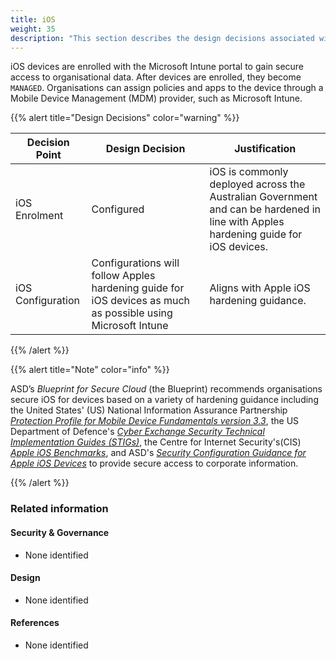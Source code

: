 ```yaml
---
title: iOS
weight: 35
description: "This section describes the design decisions associated with the management of Applications deployed to endpoints for system(s) built using ASD's Blueprint for Secure Cloud."
---
```


iOS devices are enrolled with the Microsoft Intune portal to gain secure access to organisational data. After devices are enrolled, they become `MANAGED`. Organisations can assign policies and apps to the device through a Mobile Device Management (MDM) provider, such as Microsoft Intune.

{{% alert title="Design Decisions" color="warning" %}}

| Decision Point    | Design Decision                                                                                              | Justification                                                                                                             |
| ----------------- | -------------------------------------------------------------------------------------------------------------| --------------------------------------------------------------------------------------------------------------------------|
| iOS Enrolment     | Configured                                                                                                   | iOS is commonly deployed across the Australian Government and can be hardened in line with Apples hardening guide for iOS devices. |
| iOS Configuration | Configurations will follow Apples hardening guide for iOS devices as much as possible using Microsoft Intune | Aligns with Apple iOS hardening guidance.                                                                                 |

{{% /alert %}}

{{% alert title="Note" color="info" %}}

ASD’s *Blueprint for Secure Cloud* (the Blueprint) recommends organisations secure iOS for devices based on a variety of hardening guidance including the United States' (US) National Information Assurance Partnership [*Protection Profile for Mobile Device Fundamentals version 3.3*](https://www.niap-ccevs.org/Profile/Info.cfm?PPID=468&id=468), the US Department of Defence's [*Cyber Exchange Security Technical Implementation Guides (STIGs)*](https://public.cyber.mil/stigs/downloads/), the Centre for Internet Security's(CIS) [*Apple iOS Benchmarks*](https://www.cisecurity.org/benchmark/apple_ios), and ASD's [*Security Configuration Guidance for Apple iOS Devices*](https://www.cyber.gov.au/acsc/view-all-content/publications/security-configuration-guide-apple-ios-14-devices) to provide secure access to corporate information.

{{% /alert %}}

### Related information

#### Security & Governance

* None identified

#### Design

* None identified

#### References

* None identified